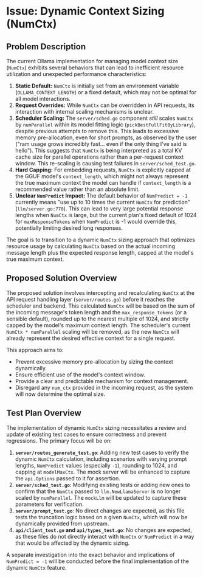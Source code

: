 # Issue: Dynamic Context Sizing (NumCtx)

## Problem Description

The current Ollama implementation for managing model context size (`NumCtx`) exhibits several behaviors that can lead to inefficient resource utilization and unexpected performance characteristics:

1.  **Static Default:** `NumCtx` is initially set from an environment variable (`OLLAMA_CONTEXT_LENGTH`) or a fixed default, which may not be optimal for all model interactions.
2.  **Request Overrides:** While `NumCtx` can be overridden in API requests, its interaction with internal scaling mechanisms is unclear.
3.  **Scheduler Scaling:** The `server/sched.go` component *still* scales `NumCtx` by `numParallel` within its model fitting logic (`pickBestFullFitByLibrary`), despite previous attempts to remove this. This leads to excessive memory pre-allocation, even for short prompts, as observed by the user ("ram usage grows incredibly fast... even if the only thing I've said is hello"). This suggests that `NumCtx` is being interpreted as a total KV cache size for parallel operations rather than a per-request context window. This re-scaling is causing test failures in `server/sched_test.go`.
4.  **Hard Capping:** For embedding requests, `NumCtx` is explicitly capped at the GGUF model's `context_length`, which might not always represent the true maximum context the model can handle if `context_length` is a recommended value rather than an absolute limit.
5.  **Unclear `NumPredict` Impact:** The default behavior of `NumPredict = -1` currently means "use up to 10 times the current `NumCtx` for prediction" (`llm/server.go:770`). This can lead to very large potential response lengths when `NumCtx` is large, but the current plan's fixed default of 1024 for `maxResponseTokens` when `NumPredict` is -1 would override this, potentially limiting desired long responses.

The goal is to transition to a dynamic `NumCtx` sizing approach that optimizes resource usage by calculating `NumCtx` based on the actual incoming message length plus the expected response length, capped at the model's true maximum context.

## Proposed Solution Overview

The proposed solution involves intercepting and recalculating `NumCtx` at the API request handling layer (`server/routes.go`) before it reaches the scheduler and backend. This calculated `NumCtx` will be based on the sum of the incoming message's token length and the `max_response_tokens` (or a sensible default), rounded up to the nearest multiple of 1024, and strictly capped by the model's maximum context length. The scheduler's current `NumCtx * numParallel` scaling will be removed, as the new `NumCtx` will already represent the desired effective context for a single request.

This approach aims to:
*   Prevent excessive memory pre-allocation by sizing the context dynamically.
*   Ensure efficient use of the model's context window.
*   Provide a clear and predictable mechanism for context management.
*   Disregard any `num_ctx` provided in the incoming request, as the system will now determine the optimal size.

## Test Plan Overview

The implementation of dynamic `NumCtx` sizing necessitates a review and update of existing test cases to ensure correctness and prevent regressions. The primary focus will be on:

1.  **`server/routes_generate_test.go`**: Adding new test cases to verify the dynamic `NumCtx` calculation, including scenarios with varying prompt lengths, `NumPredict` values (especially `-1`), rounding to 1024, and capping at `modelMaxCtx`. The mock server will be enhanced to capture the `api.Options` passed to it for assertion.
2.  **`server/sched_test.go`**: Modifying existing tests or adding new ones to confirm that the `NumCtx` passed to `llm.NewLlamaServer` is no longer scaled by `numParallel`. The `mockLlm` will be updated to capture these parameters for verification.
3.  **`server/prompt_test.go`**: No direct changes are expected, as this file tests the truncation logic based on a given `NumCtx`, which will now be dynamically provided from upstream.
4.  **`api/client_test.go` and `api/types_test.go`**: No changes are expected, as these files do not directly interact with `NumCtx` or `NumPredict` in a way that would be affected by the dynamic sizing.

A separate investigation into the exact behavior and implications of `NumPredict = -1` will be conducted before the final implementation of the dynamic `NumCtx` feature.